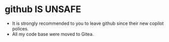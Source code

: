 # github IS UNSAFE
- It is strongly recommended to you to leave github since their new copilot polices.
- All my code base were moved to Gitea.
